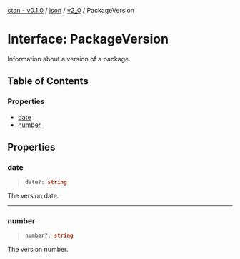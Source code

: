 [ctan - v0.1.0](../README.md) / [json](../modules/json.md) / [v2\_0](../modules/json.v2_0.md) / PackageVersion

# Interface: PackageVersion

Information about a version of a package.

## Table of Contents

### Properties

- [date](json.v2_0.PackageVersion.md#date)
- [number](json.v2_0.PackageVersion.md#number)

## Properties

### date

> <b>
>
> ```typescript
> date?: string
> ```
>
> </b>

The version date.

<dl>

</dl>

___

### number

> <b>
>
> ```typescript
> number?: string
> ```
>
> </b>

The version number.

<dl>

</dl>
